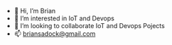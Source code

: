 - 👋 Hi, I’m Brian
- 👀 I’m interested in IoT and Devops
- 💞️ I’m looking to collaborate IoT and Devops Pojects
- 📫 briansadock@gmail.com

<!---
sadoxx/sadoxx is a ✨ special ✨ repository because its `README.md` (this file) appears on your GitHub profile.
You can click the Preview link to take a look at your changes.
--->
